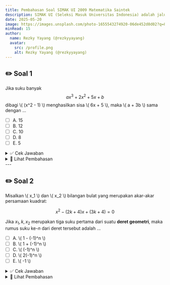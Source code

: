 ```yaml
---
title: Pembahasan Soal SIMAK UI 2009 Matematika Saintek
description: SIMAK UI (Seleksi Masuk Universitas Indonesia) adalah jalur seleksi mandiri yang diselenggarakan langsung oleh Universitas Indonesia (UI) untuk penerimaan mahasiswa baru.
date: 2025-05-20
image: https://images.unsplash.com/photo-1655543274920-06de452d0d02?q=80&w=2071&auto=format&fit=crop&ixlib=rb-4.1.0&ixid=M3wxMjA3fDB8MHxwaG90by1wYWdlfHx8fGVufDB8fHx8fA%3D%3D
minRead: 15
author:
  name: Rezky Yayang (@rezkyyayang)
  avatar:
    src: /profile.png
    alt: Rezky Yayang (@rezkyyayang)
---
```


## ✏️ Soal 1

Jika suku banyak
$$
ax^3 + 2x^2 + 5x + b
$$
dibagi \\( (x^2 - 1) \\) menghasilkan sisa \\( 6x + 5 \\), maka \\( a + 3b \\) sama dengan ...

- [ ] A. 15  
- [ ] B. 12  
- [ ] C. 10  
- [ ] D. 8  
- [ ] E. 5  

<details>
<summary>✅ Cek Jawaban</summary>

Jawaban yang benar adalah **C. 10**.

</details>

<details>
<summary>🧠 Lihat Pembahasan</summary>

Diketahui bahwa sisa pembagian suatu polinomial \\( P(x) \\) dengan \\( x^2 - 1 = (x-1)(x+1) \\) adalah bentuk linear $6x + 5$.
Artinya:

$$
P(x) = (x^2 - 1) \cdot Q(x) + 6x + 5
$$

Untuk menemukan hubungan  \\( a + 3b \\), kita substitusikan \\( x = 1 \\) dan \\( x = -1 \\) ke dalam \\( P(x) = ax^3 + 2x^2 + 5x + b \\):

1. Untuk \\( x = 1 \\):

$$
P(1) = a(1)^3 + 2(1)^2 + 5(1) + b = a + 2 + 5 + b = a + b + 7
$$

Karena sisa saat \\( x = 1 \\) adalah:

$$
6(1) + 5 = 11
\Rightarrow a + b + 7 = 11 \Rightarrow a + b = 4 \quad \text{(Persamaan 1)}
$$

2. Untuk \\( x = -1 \\):

$$
P(-1) = a(-1)^3 + 2(-1)^2 + 5(-1) + b = -a + 2 -5 + b = -a + b - 3
$$

Dan sisa saat \\( x = -1 \\):

$$
6(-1) + 5 = -6 + 5 = -1
\Rightarrow -a + b - 3 = -1 \Rightarrow -a + b = 2 \quad \text{(Persamaan 2)}
$$

Dari Persamaan (1):

$$
a + b = 4
$$

Dari Persamaan (2):

$$
-a + b = 2
$$

Jumlahkan kedua persamaan:

$$
(a + b) + (-a + b) = 4 + 2 \Rightarrow 2b = 6 \Rightarrow b = 3
\Rightarrow a = 1 \quad \text{(dari a + b = 4)}
$$

Jadi:

$$
a + 3b = 1 + 3(3) = 10
$$

> **Jawaban: (C) 10**

</details>
---

## ✏️ Soal 2

Misalkan \\( x_1 \\) dan \\( x_2 \\) bilangan bulat yang merupakan akar-akar persamaan kuadrat:

$$
x^2 - (2k + 4)x + (3k + 4) = 0
$$

Jika $x_1, k, x_2$ merupakan tiga suku pertama dari suatu **deret geometri**, maka rumus suku ke-$n$ dari deret tersebut adalah ...

- [ ] A. \\( 1 - (-1)^n \\)
- [ ] B. \\( 1 + (-1)^n \\)
- [ ] C. \\( (-1)^n \\)
- [ ] D. \\( 2(-1)^n \\)
- [ ] E. \\( -1 \\)

<details>
<summary>✅ Cek Jawaban</summary>

Jawaban yang benar adalah **C. 10**.

</details>

<details>
<summary>🧠 Lihat Pembahasan</summary>

Diketahui bahwa akar-akar persamaan kuadrat \\( x_1 \\) dan \\( x_2 \\), serta \\( k \\), membentuk deret geometri:

$$
x_1, k, x_2
$$

Maka berlaku:

$$
k^2 = x_1 \cdot x_2
$$

Gunakan rumus jumlah dan hasil akar-akar dari persamaan kuadrat:

* Jumlah akar:

  $$
  x_1 + x_2 = 2k + 4
  $$

* Hasil kali akar:

  $$
  x_1 x_2 = 3k + 4
  $$

Substitusi ke persamaan deret geometri:

$$
k^2 = 3k + 4
\Rightarrow k^2 - 3k - 4 = 0
$$

Faktorkan:

$$
(k - 4)(k + 1) = 0 \Rightarrow k = 4 \text{ atau } k = -1
$$

Uji dua nilai ini:

---

**Coba \\( k = 4 \\):**

* Jumlah akar: \\( x_1 + x_2 = 2(4) + 4 = 12 \\)
* Hasil kali akar: \\( x_1 x_2 = 3(4) + 4 = 16 \\)

Maka \\( x_1 \\) dan \\( x_2 \\) adalah akar dari:

$$
x^2 - 12x + 16 = 0 \Rightarrow x = 2, 8
$$

Jadi, deretnya: $2, 4, 8$, rasio: $2$ → cocok.

---

**Coba \\( k = -1 \\):**

* Jumlah akar: \\( x_1 + x_2 = 2(-1) + 4 = 2 \\)
* Hasil kali akar: \\( x_1 x_2 = 3(-1) + 4 = 1 \\)

Maka \\( x_1 \\) dan \\( x_2 \\) adalah akar dari:

$$
x^2 - 2x + 1 = 0 \Rightarrow x = 1, 1
$$

Jadi, deretnya: \\( 1, -1, 1 \\)

Ini adalah deret geometri dengan rasio \\( -1 \\)

Rumus umum suku ke-$n$ dari deret ini adalah:

$$
U_n = (-1)^n
$$

> **Jawaban: (C) \\( (-1)^n \\)**

</details>